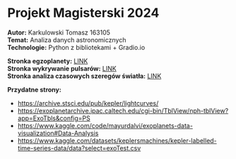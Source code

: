 # Projekt Magisterski 2024  
**Autor:** Karkulowski Tomasz 163105  
**Temat:** Analiza danych astronomicznych  
**Technologie:** Python z bibliotekami + Gradio.io 

**Stronka egzoplanety:** [LINK](https://projekt-magisterski-2024.onrender.com)  
**Stronka wykrywanie pulsarów:** [LINK](https://pulsar-detection.onrender.com)  
**Stronka analiza czasowych szeregów światła:** [LINK](https://projekt-magisterski-2024.onrender.com)

**Przydatne strony:**  
- https://archive.stsci.edu/pub/kepler/lightcurves/
- https://exoplanetarchive.ipac.caltech.edu/cgi-bin/TblView/nph-tblView?app=ExoTbls&config=PS
- https://www.kaggle.com/code/mayurdalvi/exoplanets-data-visualization#Data-Analysis
- https://www.kaggle.com/datasets/keplersmachines/kepler-labelled-time-series-data/data?select=exoTest.csv
